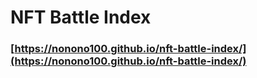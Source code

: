 # NFT Battle Index
### [https://nonono100.github.io/nft-battle-index/](https://nonono100.github.io/nft-battle-index/)

